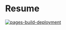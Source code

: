 # Resume

[![pages-build-deployment](https://github.com/frostyfucker/Resume/actions/workflows/pages/pages-build-deployment/badge.svg)](https://github.com/frostyfucker/Resume/actions/workflows/pages/pages-build-deployment)
